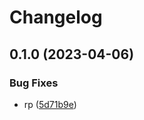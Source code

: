 # Changelog

## 0.1.0 (2023-04-06)


### Bug Fixes

* rp ([5d71b9e](https://github.com/kcirtapfromspace/database_thing/commit/5d71b9e5f695d44d8b9ff842f6b1d8279837ec2d))
